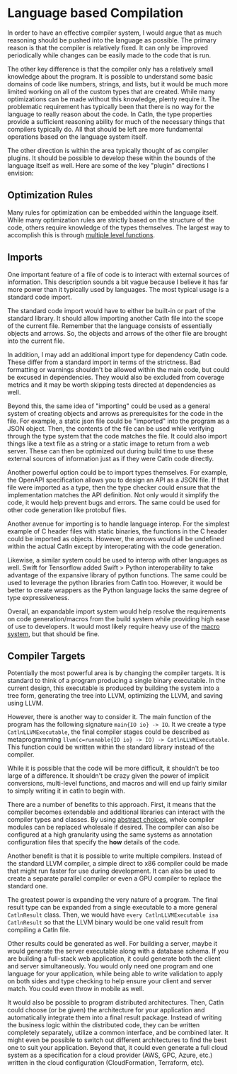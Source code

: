 # Language based Compilation

In order to have an effective compiler system, I would argue that as much reasoning should be pushed into the language as possible. The primary reason is that the compiler is relatively fixed. It can only be improved periodically while changes can be easily made to the code that is run.

The other key difference is that the compiler only has a relatively small knowledge about the program. It is possible to understand some basic domains of code like numbers, strings, and lists, but it would be much more limited working on all of the custom types that are created. While many optimizations can be made without this knowledge, plenty require it. The problematic requirement has typically been that there is no way for the language to really reason about the code. In Catln, the type properties provide a sufficient reasoning ability for much of the necessary things that compilers typically do. All that should be left are more fundamental operations based on the language system itself.

The other direction is within the area typically thought of as compiler plugins. It should be possible to develop these within the bounds of the language itself as well. Here are some of the key "plugin" directions I envision:

## Optimization Rules

Many rules for optimization can be embedded within the language itself. While many optimization rules are strictly based on the structure of the code, others require knowledge of the types themselves. The largest way to accomplish this is through [multiple level functions](basics.md).

## Imports

One important feature of a file of code is to interact with external sources of information. This description sounds a bit vague because I believe it has far more power than it typically used by languages. The most typical usage is a standard code import.

The standard code import would have to either be built-in or part of the standard library. It should allow importing another Catln file into the scope of the current file. Remember that the language consists of essentially objects and arrows. So, the objects and arrows of the other file are brought into the current file.

In addition, I may add an additional import type for dependency Catln code. These differ from a standard import in terms of the strictness. Bad formatting or warnings shouldn't be allowed within the main code, but could be excused in dependencies. They would also be excluded from coverage metrics and it may be worth skipping tests directed at dependencies as well.

Beyond this, the same idea of "importing" could be used as a general system of creating objects and arrows as prerequisites for the code in the file. For example, a static json file could be "imported" into the program as a JSON object. Then, the contents of the file can be used while verifying through the type system that the code matches the file. It could also import things like a text file as a string or a static image to return from a web server. These can then be optimized out during build time to use these external sources of information just as if they were Catln code directly.

Another powerful option could be to import types themselves. For example, the OpenAPI specification allows you to design an API as a JSON file. If that file were imported as a type, then the type checker could ensure that the implementation matches the API definition. Not only would it simplify the code, it would help prevent bugs and errors. The same could be used for other code generation like protobuf files.

Another avenue for importing is to handle language interop. For the simplest example of C header files with static binaries, the functions in the C header could be imported as objects. However, the arrows would all be undefined within the actual Catln except by interoperating with the code generation.

Likewise, a similar system could be used to interop with other languages as well. Swift for Tensorflow added Swift > Python interoperability to take advantage of the expansive library of python functions. The same could be used to leverage the python libraries from Catln too. However, it would be better to create wrappers as the Python language lacks the same degree of type expressiveness.

Overall, an expandable import system would help resolve the requirements on code generation/macros from the build system while providing high ease of use to developers. It would most likely require heavy use of the [macro system](macros.md), but that should be fine.

## Compiler Targets

Potentially the most powerful area is by changing the compiler targets. It is standard to think of a program producing a single binary executable. In the current design, this executable is produced by building the system into a tree form, generating the tree into LLVM, optimizing the LLVM, and saving using LLVM.

However, there is another way to consider it. The main function of the program has the following signature `main{IO io} -> IO`. It we create a type `CatlnLLVMExecutable`, the final compiler stages could be described as metaprogramming `llvm(c=runnable{IO io} -> IO) -> CatlnLLVMExecutable`. This function could be written within the standard library instead of the compiler.

While it is possible that the code will be more difficult, it shouldn't be too large of a difference. It shouldn't be crazy given the power of implicit conversions, multi-level functions, and macros and will end up fairly similar to simply writing it in catln to begin with.

There are a number of benefits to this approach. First, it means that the compiler becomes extendable and additional libraries can interact with the compiler types and classes. By using [abstract choices](choice.md), whole compiler modules can be replaced wholesale if desired. The compiler can also be configured at a high granularity using the same systems as annotation configuration files that specify the **how** details of the code.

Another benefit is that it is possible to write multiple compilers. Instead of the standard LLVM compiler, a simple direct to x86 compiler could be made that might run faster for use during development. It can also be used to create a separate parallel compiler or even a GPU compiler to replace the standard one.

The greatest power is expanding the very nature of a program. The final result type can be expanded from a single executable to a more general `CatlnResult` class. Then, we would have `every CatlnLLVMExecutable isa CatlnResult` so that the LLVM binary would be one valid result from compiling a Catln file.

Other results could be generated as well. For building a server, maybe it would generate the server executable along with a database schema. If you are building a full-stack web application, it could generate both the client and server simultaneously. You would only need one program and one language for your application, while being able to write validation to apply on both sides and type checking to help ensure your client and server match. You could even throw in mobile as well.

It would also be possible to program distributed architectures. Then, Catln could choose (or be given) the architecture for your application and automatically integrate them into a final result package. Instead of writing the business logic within the distributed code, they can be written completely separately, utilize a common interface, and be combined later. It might even be possible to switch out different architectures to find the best one to suit your application. Beyond that, it could even generate a full cloud system as a specification for a cloud provider (AWS, GPC, Azure, etc.) written in the cloud configuration (CloudFormation, Terraform, etc).
